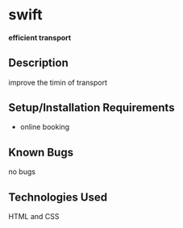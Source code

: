 # swift
#### efficient transport
## Description
improve the timin of transport
## Setup/Installation Requirements
* online booking
## Known Bugs
no bugs
## Technologies Used
 HTML and CSS
